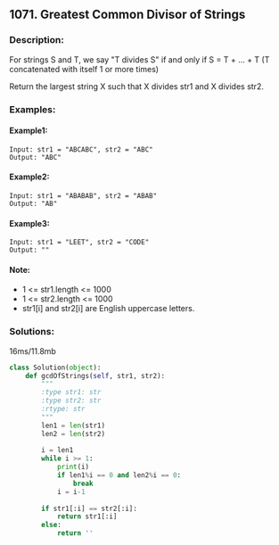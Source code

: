 ## 1071. Greatest Common Divisor of Strings ##
### Description: ###
For strings S and T, we say "T divides S" if and only if S = T + ... + T  (T concatenated with itself 1 or more times)

Return the largest string X such that X divides str1 and X divides str2.

### Examples: ###
#### Example1: ####
```
Input: str1 = "ABCABC", str2 = "ABC"
Output: "ABC"
```
#### Example2: ####
```
Input: str1 = "ABABAB", str2 = "ABAB"
Output: "AB"
```
#### Example3: ####
```
Input: str1 = "LEET", str2 = "CODE"
Output: ""
```
#### Note: ####
* 1 <= str1.length <= 1000
* 1 <= str2.length <= 1000
* str1[i] and str2[i] are English uppercase letters.

### Solutions: ###
16ms/11.8mb
```python
class Solution(object):
    def gcdOfStrings(self, str1, str2):
        """
        :type str1: str
        :type str2: str
        :rtype: str
        """
        len1 = len(str1)
        len2 = len(str2)
        
        i = len1
        while i >= 1:
            print(i)
            if len1%i == 0 and len2%i == 0:
                break
            i = i-1
                
        if str1[:i] == str2[:i]:
            return str1[:i]
        else:
            return ''
```
